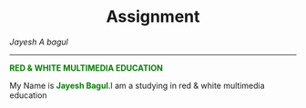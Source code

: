 <html>

  <head>
  <style>
    b
    {
     color:green;  
    }
  </style>
  </head>
<body>

 <h1 align="center">Assignment</h1>
 <i style="width:20%">Jayesh A bagul<hr></gr></i>
 <b>RED & WHITE MULTIMEDIA EDUCATION</b>
 <p>My Name is <b>Jayesh Bagul</b>.I am a studying in red & white multimedia education</p>
</body>
</html>
